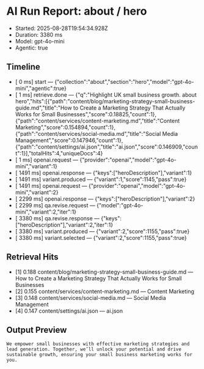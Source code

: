 # AI Run Report: about / hero

- Started: 2025-08-28T19:54:34.928Z
- Duration: 3380 ms
- Model: gpt-4o-mini
- Agentic: true

## Timeline
- [    0 ms] start — {"collection":"about","section":"hero","model":"gpt-4o-mini","agentic":true}
- [    1 ms] retrieve.done — {"q":"Highlight UK small business growth. about hero","hits":[{"path":"content/blog/marketing-strategy-small-business-guide.md","title":"How to Create a Marketing Strategy That Actually Works for Small Businesses","score":0.18825,"count":1},{"path":"content/services/content-marketing.md","title":"Content Marketing","score":0.154894,"count":1},{"path":"content/services/social-media.md","title":"Social Media Management","score":0.147946,"count":1},{"path":"content/settings/ai.json","title":"ai.json","score":0.146909,"count":1}],"totalHits":4,"uniqueDocs":4}
- [    1 ms] openai.request — {"provider":"openai","model":"gpt-4o-mini","variant":1}
- [ 1491 ms] openai.response — {"keys":["heroDescription"],"variant":1}
- [ 1491 ms] variant.produced — {"variant":1,"score":1145,"pass":true}
- [ 1491 ms] openai.request — {"provider":"openai","model":"gpt-4o-mini","variant":2}
- [ 2299 ms] openai.response — {"keys":["heroDescription"],"variant":2}
- [ 2299 ms] qa.revise.request — {"model":"gpt-4o-mini","variant":2,"iter":1}
- [ 3380 ms] qa.revise.response — {"keys":["heroDescription"],"variant":2,"iter":1}
- [ 3380 ms] variant.produced — {"variant":2,"score":1155,"pass":true}
- [ 3380 ms] variant.selected — {"variant":2,"score":1155,"pass":true}

## Retrieval Hits
- [1] 0.188 content/blog/marketing-strategy-small-business-guide.md — How to Create a Marketing Strategy That Actually Works for Small Businesses
- [2] 0.155 content/services/content-marketing.md — Content Marketing
- [3] 0.148 content/services/social-media.md — Social Media Management
- [4] 0.147 content/settings/ai.json — ai.json

## Output Preview

```
We empower small businesses with effective marketing strategies and lead generation. Together, we’ll unlock your potential and drive sustainable growth, ensuring your small business marketing works for you.
```
